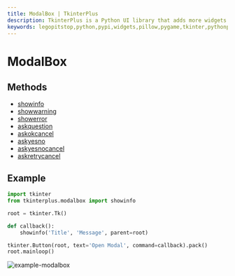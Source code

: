 ```yaml
---
title: ModalBox | TkinterPlus
description: TkinterPlus is a Python UI library that adds more widgets to Tkinter
keywords: legopitstop,python,pypi,widgets,pillow,pygame,tkinter,pythonpackage
---
```


# ModalBox

## Methods

- [showinfo](#showinfo)
- [showwarning](#showwarning)
- [showerror](#showerror)
- [askquestion](#askquestion)
- [askokcancel](#askokcancel)
- [askyesno](#askyesno)
- [askyesnocancel](#askyesnocancel)
- [askretrycancel](#askretrycancel)

## Example

```py
import tkinter
from tkinterplus.modalbox import showinfo

root = tkinter.Tk()

def callback():
    showinfo('Title', 'Message', parent=root)

tkinter.Button(root, text='Open Modal', command=callback).pack()
root.mainloop()
```

![example-modalbox](/images/example-modalbox.png)
